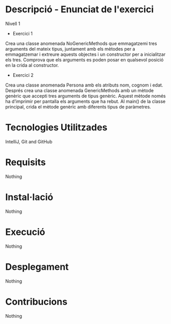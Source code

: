 # Descripció - Enunciat de l'exercici

Nivell 1
- Exercici 1

Crea una classe anomenada NoGenericMethods que emmagatzemi tres arguments del mateix tipus, juntament amb els mètodes per a emmagatzemar i extreure aquests objectes i un constructor per a inicialitzar els tres. Comprova que els arguments es poden posar en qualsevol posició en la crida al constructor.

- Exercici 2

Crea una classe anomenada Persona amb els atributs nom, cognom i edat. Després crea una classe anomenada GenericMethods amb un mètode genèric que accepti tres arguments de tipus genèric. Aquest mètode només ha d’imprimir per pantalla els arguments que ha rebut. Al main() de la classe principal, crida el mètode genèric amb diferents tipus de paràmetres.

# Tecnologies Utilitzades

IntelliJ, Git and GitHub

# Requisits

Nothing

# Instal·lació

Nothing

# Execució

Nothing

# Desplegament

Nothing

# Contribucions

Nothing
